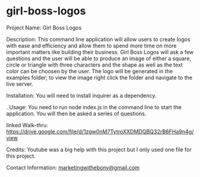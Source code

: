 # girl-boss-logos

Project Name: 
Girl Boss Logos

Description: 
This command line application will allow users to create logos with ease and efficiency and allow them to spend more time on more important matters like building their business. 
Girl Boss Logos will ask a few questions and the user will be able to produce an image of either a square, circle or triangle with three characters and the shape as well as the text color can be choosen by the user. 
The logo will be generated in the examples folder; to view the image right click the folder and navigate to the live server. 


Installation: 
You will need to install inquirer as a dependency. 

.
Usage: 
You need to run node index.js in the command line to start the application. You will then be asked a series of questions. 

linked Walk-thru: 
https://drive.google.com/file/d/1zgw0nM7TytroXXDMDQBQ32rB6FHa9n4g/view

Credits:
Youtube was a big help with this project but I only used one file for this project. 

Contact Information: 
marketingwithebony@gmail.com
